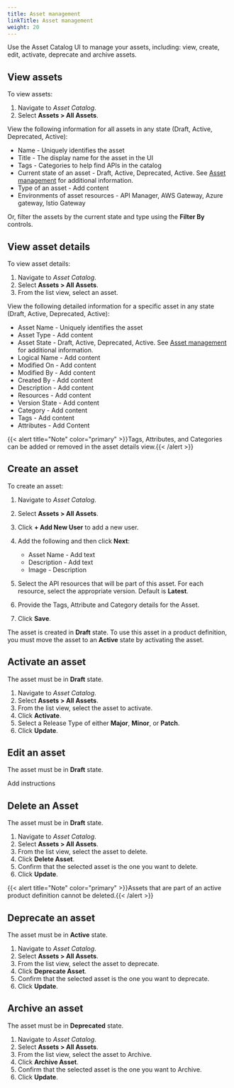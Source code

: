 ```yaml
---
title: Asset management
linkTitle: Asset management
weight: 20
---
```


Use the Asset Catalog UI to manage your assets, including: view, create, edit, activate, deprecate and archive assets.

## View assets

To view assets:

1. Navigate to *Asset Catalog*.
2. Select **Assets > All Assets**.

View the following information for all assets in any state (Draft, Active, Deprecated, Active):

* Name - Uniquely identifies the asset
* Title - The display name for the asset in the UI
* Tags - Categories to help find APIs in the catalog
* Current state of an asset - Draft, Active, Deprecated, Active. See [Asset management](/docs/manage_asset_catalog/asset_lifecycle/) for additional information.
* Type of an asset - Add content
* Environments of asset resources - API Manager, AWS Gateway, Azure gateway, Istio Gateway

Or, filter the assets by the current state and type using the **Filter By** controls.

## View asset details

To view asset details:

1. Navigate to *Asset Catalog*.
2. Select **Assets > All Assets**.
3. From the list view, select an asset.

View the following detailed information for a specific asset in any state (Draft, Active, Deprecated, Active):

* Asset Name - Uniquely identifies the asset
* Asset Type - Add content
* Asset State - Draft, Active, Deprecated, Active. See [Asset management](/docs/manage_asset_catalog/asset_lifecycle/) for additional information.
* Logical Name - Add content
* Modified On - Add content
* Modified By - Add content
* Created By - Add content
* Description - Add content
* Resources - Add content
* Version State - Add content
* Category - Add content
* Tags - Add content
* Attributes - Add Content

{{< alert title="Note" color="primary" >}}Tags, Attributes, and Categories can be added or removed in the asset details view.{{< /alert >}}

## Create an asset

To create an asset:

1. Navigate to *Asset Catalog*.
2. Select **Assets > All Assets**.
3. Click **+ Add New User** to add a new user.
4. Add the following and then click **Next**:

    * Asset Name - Add text
    * Description - Add text
    * Image - Description

5. Select the API resources that will be part of this asset. For each resource, select the appropriate version. Default is **Latest**.
6. Provide the Tags, Attribute and Category details for the Asset.
7. Click **Save**.

The asset is created in **Draft** state. To use this asset in a product definition, you must move the asset to an **Active** state by activating the asset.

## Activate an asset

The asset must be in **Draft** state.

1. Navigate to *Asset Catalog*.
2. Select **Assets > All Assets**.
3. From the list view, select the asset to activate.
4. Click **Activate**.
5. Select a Release Type of either **Major**, **Minor**, or **Patch**.
6. Click **Update**.

## Edit an asset

The asset must be in **Draft** state.

Add instructions

## Delete an Asset

The asset must be in **Draft** state.

1. Navigate to *Asset Catalog*.
2. Select **Assets > All Assets**.
3. From the list view, select the asset to delete.
4. Click **Delete Asset**.
5. Confirm that the selected asset is the one you want to delete.
6. Click **Update**.

{{< alert title="Note" color="primary" >}}Assets that are part of an active product definition cannot be deleted.{{< /alert >}}

## Deprecate an asset

The asset must be in **Active** state.

1. Navigate to *Asset Catalog*.
2. Select **Assets > All Assets**.
3. From the list view, select the asset to deprecate.
4. Click **Deprecate Asset**.
5. Confirm that the selected asset is the one you want to deprecate.
6. Click **Update**.

## Archive an asset

The asset must be in **Deprecated** state.

1. Navigate to *Asset Catalog*.
2. Select **Assets > All Assets**.
3. From the list view, select the asset to Archive.
4. Click **Archive Asset**.
5. Confirm that the selected asset is the one you want to Archive.
6. Click **Update**.